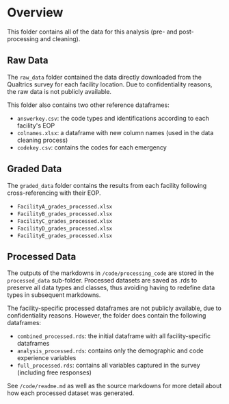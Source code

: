 # Overview

This folder contains all of the data for this analysis (pre- and post-processing and cleaning).

## Raw Data 

The `raw_data` folder contained the data directly downloaded from the Qualtrics survey for each facility location. Due to confidentiality reasons, the raw data is not publicly available.

This folder also contains two other reference dataframes:

* `answerkey.csv`: the code types and identifications according to each facility's EOP
* `colnames.xlsx`: a dataframe with new column names (used in the data cleaning process)
* `codekey.csv`: contains the codes for each emergency

## Graded Data

The `graded_data` folder contains the results from each facility following cross-referencing with their EOP.

* `FacilityA_grades_processed.xlsx`
* `FacilityB_grades_processed.xlsx`
* `FacilityC_grades_processed.xlsx`
* `FacilityD_grades_processed.xlsx`
* `FacilityE_grades_processed.xlsx`

## Processed Data

The outputs of the markdowns in `/code/processing_code` are stored in the `processed_data` sub-folder. Processed datasets are saved as .rds to preserve all data types and classes, thus avoiding having to redefine data types in subsequent markdowns.

The facility-specific processed dataframes are not publicly available, due to confidentiality reasons. However, the folder does contain the following dataframes:

* `combined_processed.rds`: the initial dataframe with all facility-specific dataframes
* `analysis_processed.rds`: contains only the demographic and code experience variables
* `full_processed.rds`: contains all variables captured in the survey (including free responses)

See `/code/readme.md` as well as the source markdowns for more detail about how each processed dataset was generated.


